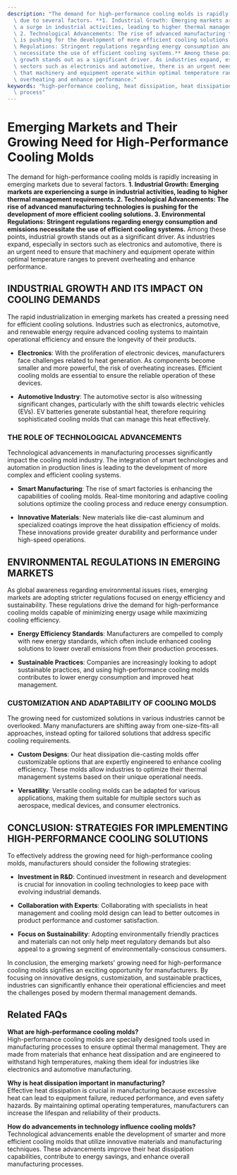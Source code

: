 ```yaml
---
description: "The demand for high-performance cooling molds is rapidly increasing in emerging markets\
  \ due to several factors. **1. Industrial Growth: Emerging markets are experiencing\
  \ a surge in industrial activities, leading to higher thermal management requirements.\
  \ 2. Technological Advancements: The rise of advanced manufacturing technologies\
  \ is pushing for the development of more efficient cooling solutions. 3. Environmental\
  \ Regulations: Stringent regulations regarding energy consumption and emissions\
  \ necessitate the use of efficient cooling systems.** Among these points, industrial\
  \ growth stands out as a significant driver. As industries expand, especially in\
  \ sectors such as electronics and automotive, there is an urgent need to ensure\
  \ that machinery and equipment operate within optimal temperature ranges to prevent\
  \ overheating and enhance performance."
keywords: "high-performance cooling, heat dissipation, heat dissipation efficiency, die casting\
  \ process"
---
```

# Emerging Markets and Their Growing Need for High-Performance Cooling Molds

The demand for high-performance cooling molds is rapidly increasing in emerging markets due to several factors. **1. Industrial Growth: Emerging markets are experiencing a surge in industrial activities, leading to higher thermal management requirements. 2. Technological Advancements: The rise of advanced manufacturing technologies is pushing for the development of more efficient cooling solutions. 3. Environmental Regulations: Stringent regulations regarding energy consumption and emissions necessitate the use of efficient cooling systems.** Among these points, industrial growth stands out as a significant driver. As industries expand, especially in sectors such as electronics and automotive, there is an urgent need to ensure that machinery and equipment operate within optimal temperature ranges to prevent overheating and enhance performance.

## INDUSTRIAL GROWTH AND ITS IMPACT ON COOLING DEMANDS

The rapid industrialization in emerging markets has created a pressing need for efficient cooling solutions. Industries such as electronics, automotive, and renewable energy require advanced cooling systems to maintain operational efficiency and ensure the longevity of their products. 

- **Electronics**: With the proliferation of electronic devices, manufacturers face challenges related to heat generation. As components become smaller and more powerful, the risk of overheating increases. Efficient cooling molds are essential to ensure the reliable operation of these devices.
  
- **Automotive Industry**: The automotive sector is also witnessing significant changes, particularly with the shift towards electric vehicles (EVs). EV batteries generate substantial heat, therefore requiring sophisticated cooling molds that can manage this heat effectively.

### THE ROLE OF TECHNOLOGICAL ADVANCEMENTS

Technological advancements in manufacturing processes significantly impact the cooling mold industry. The integration of smart technologies and automation in production lines is leading to the development of more complex and efficient cooling systems.

- **Smart Manufacturing**: The rise of smart factories is enhancing the capabilities of cooling molds. Real-time monitoring and adaptive cooling solutions optimize the cooling process and reduce energy consumption.
  
- **Innovative Materials**: New materials like die-cast aluminum and specialized coatings improve the heat dissipation efficiency of molds. These innovations provide greater durability and performance under high-speed operations.

## ENVIRONMENTAL REGULATIONS IN EMERGING MARKETS

As global awareness regarding environmental issues rises, emerging markets are adopting stricter regulations focused on energy efficiency and sustainability. These regulations drive the demand for high-performance cooling molds capable of minimizing energy usage while maximizing cooling efficiency.

- **Energy Efficiency Standards**: Manufacturers are compelled to comply with new energy standards, which often include enhanced cooling solutions to lower overall emissions from their production processes.

- **Sustainable Practices**: Companies are increasingly looking to adopt sustainable practices, and using high-performance cooling molds contributes to lower energy consumption and improved heat management.

### CUSTOMIZATION AND ADAPTABILITY OF COOLING MOLDS

The growing need for customized solutions in various industries cannot be overlooked. Many manufacturers are shifting away from one-size-fits-all approaches, instead opting for tailored solutions that address specific cooling requirements. 

- **Custom Designs**: Our heat dissipation die-casting molds offer customizable options that are expertly engineered to enhance cooling efficiency. These molds allow industries to optimize their thermal management systems based on their unique operational needs.

- **Versatility**: Versatile cooling molds can be adapted for various applications, making them suitable for multiple sectors such as aerospace, medical devices, and consumer electronics.

## CONCLUSION: STRATEGIES FOR IMPLEMENTING HIGH-PERFORMANCE COOLING SOLUTIONS

To effectively address the growing need for high-performance cooling molds, manufacturers should consider the following strategies:

- **Investment in R&D**: Continued investment in research and development is crucial for innovation in cooling technologies to keep pace with evolving industrial demands.

- **Collaboration with Experts**: Collaborating with specialists in heat management and cooling mold design can lead to better outcomes in product performance and customer satisfaction.

- **Focus on Sustainability**: Adopting environmentally friendly practices and materials can not only help meet regulatory demands but also appeal to a growing segment of environmentally-conscious consumers.

In conclusion, the emerging markets' growing need for high-performance cooling molds signifies an exciting opportunity for manufacturers. By focusing on innovative designs, customization, and sustainable practices, industries can significantly enhance their operational efficiencies and meet the challenges posed by modern thermal management demands.

## Related FAQs

**What are high-performance cooling molds?**  
High-performance cooling molds are specially designed tools used in manufacturing processes to ensure optimal thermal management. They are made from materials that enhance heat dissipation and are engineered to withstand high temperatures, making them ideal for industries like electronics and automotive manufacturing.

**Why is heat dissipation important in manufacturing?**  
Effective heat dissipation is crucial in manufacturing because excessive heat can lead to equipment failure, reduced performance, and even safety hazards. By maintaining optimal operating temperatures, manufacturers can increase the lifespan and reliability of their products.

**How do advancements in technology influence cooling molds?**  
Technological advancements enable the development of smarter and more efficient cooling molds that utilize innovative materials and manufacturing techniques. These advancements improve their heat dissipation capabilities, contribute to energy savings, and enhance overall manufacturing processes.
